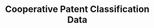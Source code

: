 ---
bigquery: https://console.cloud.google.com/bigquery?p=patents-public-data&d=cpc&page=dataset
citation: '“Cooperative Patent Classification” by the EPO and USPTO, for public use. '
contributors: EPO, USPTO
cost: None
description: Cooperative Patent Classification Data contains the scheme and definitions
  of the Cooperative Patent Classification system for classifying patent documents.
  The CPC is the result of a partnership between the EPO and the USPTO in their joint
  effort to develop a common, internationally compatible classification system for
  technical documents, in particular patent publications, which will be used by both
  offices in the patent granting process
documentation: https://www.cooperativepatentclassification.org/cpcSchemeAndDefinitions
last_edit: Mon, 04 Apr 2022 19:07:06 GMT
location: https://www.cooperativepatentclassification.org/index
maintained_by: USPTO, EPO
schema_fields: '[''children'', ''status'', ''applicationReferences'', ''symbol'',
  ''informative_references'', ''residual_references'', ''application_references'',
  ''residualReferences'', ''informativeReferences'', ''ipc_concordant'', ''limiting_references'',
  ''dateRevised'', ''child_groups'', ''breakdown_code'', ''titleFull'', ''definition'',
  ''glossary'', ''title_full'', ''parents'', ''breakdownCode'', ''childGroups'', ''not_allocatable'',
  ''ipcConcordant'', ''notAllocatable'', ''title_part'', ''titlePart'', ''sizeCache'',
  ''level'', ''additional_only'', ''synonyms'', ''limitingReferences'', ''date_revised'']'
shortname: cooperative_patent_classification
tags:
- patents
- science
title: Cooperative Patent Classification Data
uuid: 984374a7-16e9-4b35-9445-458daceb01bf
---